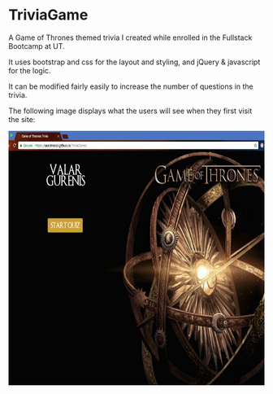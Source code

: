 # TriviaGame

A  Game of Thrones themed trivia I created while enrolled in the Fullstack Bootcamp at UT.

It uses bootstrap and css for the layout and styling, and jQuery & javascript for the logic.

It can be modified fairly easily to increase the number of questions in the trivia.

The following image displays what the users will see when they first visit the site:

<img src="assets/images/triviaBegins.png" alt="Website Screenshot" height="500px" width="800px">